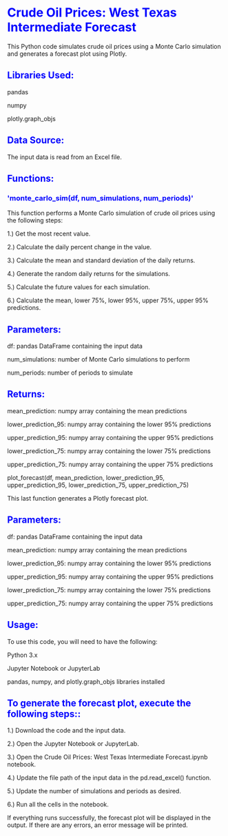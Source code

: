 <h1 style="color:blue; font-weight:bold">Crude Oil Prices: West Texas Intermediate Forecast</h1>
This Python code simulates crude oil prices using a Monte Carlo simulation and generates a forecast plot using Plotly.


<h2 style="color:blue; font-weight:bold">Libraries Used:</h2>

pandas

numpy

plotly.graph_objs


<h2 style="color:blue; font-weight:bold">Data Source:</h2>

The input data is read from an Excel file.

<h2 style="color:blue; font-weight:bold">Functions:</h2>

<h3 style="color:blue; font-weight:bold">'monte_carlo_sim(df, num_simulations, num_periods)'</h3>

This function performs a Monte Carlo simulation of crude oil prices using the following steps:

1.) Get the most recent value.

2.) Calculate the daily percent change in the value.

3.) Calculate the mean and standard deviation of the daily returns.

4.) Generate the random daily returns for the simulations.

5.) Calculate the future values for each simulation.

6.) Calculate the mean, lower 75%, lower 95%, upper 75%, upper 95% predictions.



<h2 style="color:blue; font-weight:bold">Parameters:</h2>

df: pandas DataFrame containing the input data

num_simulations: number of Monte Carlo simulations to perform

num_periods: number of periods to simulate


<h2 style="color:blue; font-weight:bold">Returns:</h2>

mean_prediction: numpy array containing the mean predictions

lower_prediction_95: numpy array containing the lower 95% predictions

upper_prediction_95: numpy array containing the upper 95% predictions

lower_prediction_75: numpy array containing the lower 75% predictions

upper_prediction_75: numpy array containing the upper 75% predictions

plot_forecast(df, mean_prediction, lower_prediction_95, upper_prediction_95, lower_prediction_75, upper_prediction_75)

This last function generates a Plotly forecast plot.


<h2 style="color:blue; font-weight:bold">Parameters:</h2>

df: pandas DataFrame containing the input data

mean_prediction: numpy array containing the mean predictions

lower_prediction_95: numpy array containing the lower 95% predictions

upper_prediction_95: numpy array containing the upper 95% predictions

lower_prediction_75: numpy array containing the lower 75% predictions

upper_prediction_75: numpy array containing the upper 75% predictions


<h2 style="color:blue; font-weight:bold">Usage:</h2>

To use this code, you will need to have the following:

Python 3.x

Jupyter Notebook or JupyterLab

pandas, numpy, and plotly.graph_objs libraries installed


<h2 style="color:blue; font-weight:bold">To generate the forecast plot, execute the following steps::</h2>

1.) Download the code and the input data.

2.) Open the Jupyter Notebook or JupyterLab.

3.) Open the Crude Oil Prices: West Texas Intermediate Forecast.ipynb notebook.

4.) Update the file path of the input data in the pd.read_excel() function.

5.) Update the number of simulations and periods as desired.

6.) Run all the cells in the notebook.

If everything runs successfully, the forecast plot will be displayed in the output. If there are any errors, an error message will be printed.
